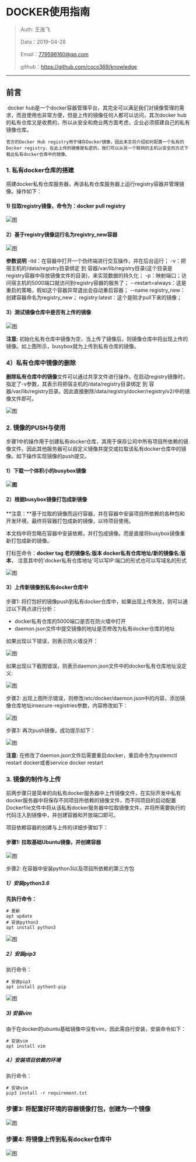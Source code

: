 # DOCKER使用指南

> Auth: 王海飞
>
> Data：2019-04-28
>
> Email：779598160@qq.com
>
> github：https://github.com/coco369/knowledge
>
>

------

## 前言

​        docker hub是一个docker容器管理平台，其完全可以满足我们对镜像管理的需求，而且使用也非常方便，但是上传的镜像任何人都可以访问，其次docker hub的私有仓库又是收费的，所以从安全和商业两方面考虑，企业必须搭建自己的私有镜像仓库。

 	官方的Docker Hub registry用于储存Docker镜像，因此本文将介绍如何配置一个私有的Docker registry，在此上传的镜像是私密的，我们可以从另一个联网的主机以安全的方式下载此私有docker仓库中的镜像。

### 1. 私有docker仓库的搭建

搭建docker私有仓库服务器，再该私有仓库服务器上运行registry容器并管理镜像。操作如下：

#### 1)  拉取registry镜像，命令为：docker pull registry

![图](images/1pull_registry.png)

#### 2）基于registry镜像运行名为registry_new容器

![图](images/2run_contains.png)

**参数说明**
-itd：在容器中打开一个伪终端进行交互操作，并在后台运行；
-v：把宿主机的/data/registry目录绑定 到 容器/var/lib/registry目录(这个目录是registry容器中存放镜像文件的目录)，来实现数据的持久化；
-p：映射端口；访问宿主机的5000端口就访问到registry容器的服务了；
--restart=always：这是重启的策略，假如这个容器异常退出会自动重启容器；
--name registry_new：创建容器命名为registry_new；
registry:latest：这个是刚才pull下来的镜像；

#### 3）测试镜像仓库中是否有上传的镜像

![图](images/3.curl_regitries.png)

**注意:** 初始化私有仓库中镜像为空，当上传了镜像后，则镜像仓库中将出现上传的镜像。如上图所示，busybox就为上传到私有仓库的镜像。

### 4）私有仓库中镜像的删除

​        **删除私有仓库中的镜像**文件可以通过共享文件进行操作。在启动registry镜像时，指定了-v参数，其表示将把宿主机的/data/registry目录绑定 到 容器/var/lib/registry目录。因此直接删除/data/registry/docker/registry/v2/中的镜像文件即可。

![图](images/docker_registry_RM.png)

### 2. 镜像的PUSH与使用

​        步骤1中的操作用于创建私有docker仓库，其用于保存公司中所有项目所依赖的镜像文件。因此其他服务器可以自定义镜像并提交或拉取该私有docker仓库中的镜像。如下操作实现镜像的push提交。

#### 1）下载一个体积小的busybox镜像

**![图](images/1client_pull_busybox.png)**

#### 2）根据busybox镜像打包成新镜像

**注意：**基于拉取的镜像而运行容器，并在容器中安装项目所依赖的各种包和开发环境，最终将容器打包成新的镜像，以待项目使用。

本文档中将忽略在容器中安装依赖，并打包成镜像。而是直接将busybox镜像重新打包成新的镜像。

打标签命令：**docker tag 老的镜像名:版本 docker私有仓库地址/新的镜像名:版本**， 注意其中的'docker私有仓库地址'可以写IP:端口的形式也可以写域名的形式

![图](images/2client_tag_busybox.png)

#### 3）上传新镜像到私有docker仓库中

步骤1: 将打包好的镜像push到私有docker仓库中，如果出现上传失败，则可以通过以下两点进行分析：

- docker私有仓库的5000端口是否在防火墙中打开
- daemon.json文件中提交镜像的地址是否修改为私有docker仓库的地址

如果出现以下错误，则表示防火墙没开：

![图](images/3client_push_busybox.png)

如果出现以下截图错误，则表示daemon.json文件中的docker私有仓库地址没定义:

![图](images/6client_push_busybox.png)

步骤2: 出现上图所示错误，则修改/etc/docker/daemon.json中的内容，添加镜像仓库地址insecure-registries参数，内容修改如下：

![图](images/4client_docker_daemon.png)

步骤3: 再次push镜像，成功提示如下：

![图](images/5client_push_busybox.png)

**注意:** 在修改了daemon.json文件后需要重启docker，重启命令为systemctl restart docker或者service docker restart

### 3. 镜像的制作与上传

​        前两步骤只是简单的向私有docker服务器中上传镜像文件，在实际开发中私有docker服务器中将保存不同项目所依赖的镜像文件，而不同项目的启动配置Dockerfile文件中将从该私有docker服务器中拉取镜像文件，并将所需要执行的代码注入到镜像中，并创建容器和开放端口即可。

 项目依赖容器的创建与上传的详细步骤如下：

#### 步骤1: 拉取基础Ubuntu镜像，并创建容器

![图](images/docker_run_new_contains.png)

步骤2: 在容器中安装python3以及项目所依赖的第三方包

##### 1）安装python3.6

**先执行命令：**

```
# 更新
apt update
# 安装python3
apt install python3
```

![图](images/docker_install_python3.png)

##### 2）安装pip3

执行命令：
```
# 安装pip3
apt install python3-pip
```


![图](images/docker_install_pip3.png)

##### 3) 安装vim

由于在docker的ubuntu基础镜像中没有vim，因此需自行安装，安装命令如下：
```
# 安装vim
apt install vim
```

##### 4）安装项目依赖的环境

执行命令：
```
# 安装vim
pip3 install -r requirement.txt
```

### 步骤3: 将配置好环境的容器镜像打包，创建为一个镜像

![图](images/docker_commit_new_images.png)

### 步骤4: 将镜像上传到私有docker仓库中

![图](images/docker_push_new_images.png)

 